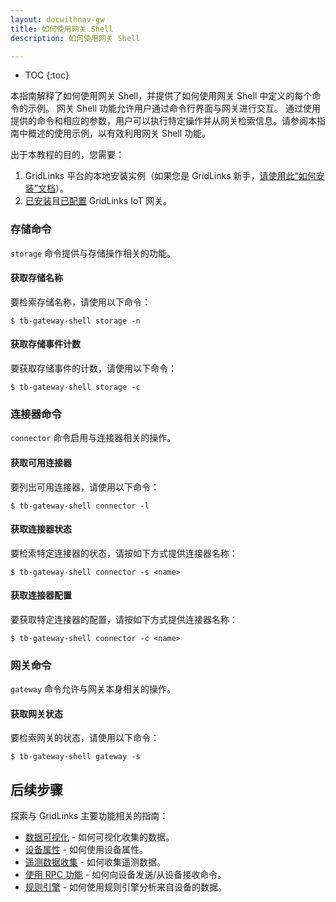 ```yaml
---
layout: docwithnav-gw
title: 如何使用网关 Shell
description: 如何使用网关 Shell

---
```


* TOC
{:toc}


本指南解释了如何使用网关 Shell，并提供了如何使用网关 Shell 中定义的每个命令的示例。
网关 Shell 功能允许用户通过命令行界面与网关进行交互。
通过使用提供的命令和相应的参数，用户可以执行特定操作并从网关检索信息。请参阅本指南中概述的使用示例，以有效利用网关 Shell 功能。

出于本教程的目的，您需要：
1. GridLinks 平台的本地安装实例（如果您是 GridLinks 新手，[请使用此“如何安装”文档](/docs/user-guide/install/installation-options/)）。
2. [已安装](/docs/iot-gateway/installation/)且[已配置](/docs/iot-gateway/configuration/) GridLinks IoT 网关。

### 存储命令
`storage` 命令提供与存储操作相关的功能。

#### 获取存储名称
要检索存储名称，请使用以下命令：

```
$ tb-gateway-shell storage -n
```

#### 获取存储事件计数
要获取存储事件的计数，请使用以下命令：

```
$ tb-gateway-shell storage -c
```

### 连接器命令
`connector` 命令启用与连接器相关的操作。

#### 获取可用连接器
要列出可用连接器，请使用以下命令：

```
$ tb-gateway-shell connector -l
```

#### 获取连接器状态
要检索特定连接器的状态，请按如下方式提供连接器名称：

```
$ tb-gateway-shell connector -s <name>
```

#### 获取连接器配置
要获取特定连接器的配置，请按如下方式提供连接器名称：

```
$ tb-gateway-shell connector -c <name>
```

### 网关命令
`gateway` 命令允许与网关本身相关的操作。

#### 获取网关状态
要检索网关的状态，请使用以下命令：

```
$ tb-gateway-shell gateway -s
```

## 后续步骤

探索与 GridLinks 主要功能相关的指南：

- [数据可视化](/docs/user-guide/visualization/) - 如何可视化收集的数据。
- [设备属性](/docs/user-guide/attributes/) - 如何使用设备属性。
- [遥测数据收集](/docs/user-guide/telemetry/) - 如何收集遥测数据。
- [使用 RPC 功能](/docs/user-guide/rpc/) - 如何向设备发送/从设备接收命令。
- [规则引擎](/docs/user-guide/rule-engine/) - 如何使用规则引擎分析来自设备的数据。